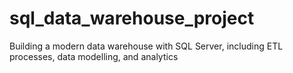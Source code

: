 # sql_data_warehouse_project
Building a modern data warehouse with SQL Server, including ETL processes, data modelling, and analytics

